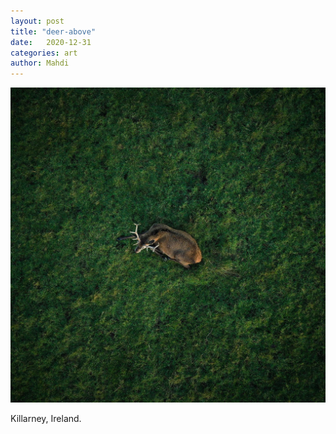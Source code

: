 ```yaml
---
layout: post
title: "deer-above"
date:   2020-12-31
categories: art
author: Mahdi
---
```


![deer-above](/img/arts/deer-above.jpg)

<span class='image-details'>
Killarney, Ireland.
</span>

